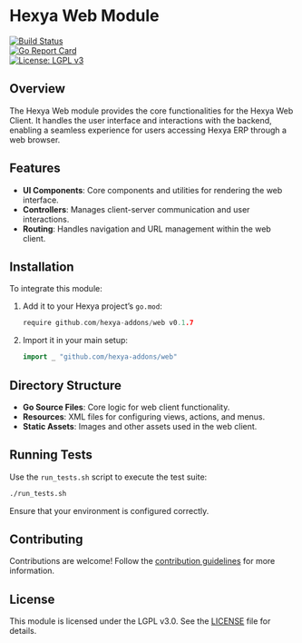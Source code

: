 # Hexya Web Module

[![Build Status](https://travis-ci.com/hexya-addons/web.svg?branch=master)](https://travis-ci.com/hexya-addons/web)  
[![Go Report Card](https://goreportcard.com/badge/hexya-addons/web)](https://goreportcard.com/report/hexya-addons/web)  
[![License: LGPL v3](https://img.shields.io/badge/License-LGPL%20v3-blue.svg)](https://www.gnu.org/licenses/lgpl-3.0)

## Overview

The Hexya Web module provides the core functionalities for the Hexya Web Client. It handles the user interface and interactions with the backend, enabling a seamless experience for users accessing Hexya ERP through a web browser.

## Features

- **UI Components**: Core components and utilities for rendering the web interface.
- **Controllers**: Manages client-server communication and user interactions.
- **Routing**: Handles navigation and URL management within the web client.

## Installation

To integrate this module:

1. Add it to your Hexya project’s `go.mod`:
   ```go
   require github.com/hexya-addons/web v0.1.7
   ```
2. Import it in your main setup:
   ```go
   import _ "github.com/hexya-addons/web"
   ```

## Directory Structure

- **Go Source Files**: Core logic for web client functionality.
- **Resources**: XML files for configuring views, actions, and menus.
- **Static Assets**: Images and other assets used in the web client.

## Running Tests

Use the `run_tests.sh` script to execute the test suite:

```bash
./run_tests.sh
```

Ensure that your environment is configured correctly.

## Contributing

Contributions are welcome! Follow the [contribution guidelines](https://github.com/hexya-erp/hexya/blob/master/doc/contribution.adoc) for more information.

## License

This module is licensed under the LGPL v3.0. See the [LICENSE](https://www.gnu.org/licenses/lgpl-3.0) file for details.